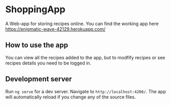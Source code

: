 # ShoppingApp

A Web-app for storing recipes online.
You can find the working app here https://enigmatic-wave-42129.herokuapp.com/

## How to use the app

You can view all the recipes added to the app, but to modfify recipes or see recipes details you need to be logged in.

## Development server

Run `ng serve` for a dev server. Navigate to `http://localhost:4200/`. The app will automatically reload if you change any of the source files.

